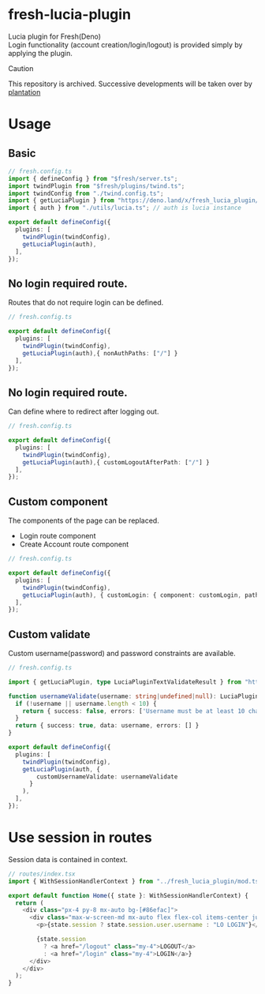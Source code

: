 # fresh-lucia-plugin

Lucia plugin for Fresh(Deno)  
Login functionality (account creation/login/logout) is provided simply by applying the plugin.

> [!CAUTION]
> This repository is archived.
> Successive developments will be taken over by [plantation](https://github.com/Octo8080X/plantation)

# Usage

## Basic

```ts
// fresh.config.ts
import { defineConfig } from "$fresh/server.ts";
import twindPlugin from "$fresh/plugins/twind.ts";
import twindConfig from "./twind.config.ts";
import { getLuciaPlugin } from "https://deno.land/x/fresh_lucia_plugin/mod.ts";
import { auth } from "./utils/lucia.ts"; // auth is lucia instance

export default defineConfig({
  plugins: [
    twindPlugin(twindConfig),
    getLuciaPlugin(auth),
  ],
});
```

## No login required route.

Routes that do not require login can be defined.

```ts
// fresh.config.ts

export default defineConfig({
  plugins: [
    twindPlugin(twindConfig),
    getLuciaPlugin(auth),{ nonAuthPaths: ["/"] }
  ],
});
```

## No login required route.

Can define where to redirect after logging out.

```ts
// fresh.config.ts

export default defineConfig({
  plugins: [
    twindPlugin(twindConfig),
    getLuciaPlugin(auth),{ customLogoutAfterPath: ["/"] }
  ],
});
```

## Custom component

The components of the page can be replaced.

- Login route component
- Create Account route component

```ts
// fresh.config.ts

export default defineConfig({
  plugins: [
    twindPlugin(twindConfig),
    getLuciaPlugin(auth), { customLogin: { component: customLogin, path: "/login" }}
  ],
});
```

## Custom validate

Custom username(password) and password constraints are available.

```ts
// fresh.config.ts

import { getLuciaPlugin, type LuciaPluginTextValidateResult } from "https://deno.land/x/fresh_lucia_plugin@0.0.2/mod.ts";

function usernameValidate(username: string|undefined|null): LuciaPluginTextValidateResult {
  if (!username || username.length < 10) {
    return { success: false, errors: ['Username must be at least 10 characters'] };
  }
  return { success: true, data: username, errors: [] }
}

export default defineConfig({
  plugins: [
    twindPlugin(twindConfig),
    getLuciaPlugin(auth, {
        customUsernameValidate: usernameValidate
      }
    ),
  ],
});
```

# Use session in routes

Session data is contained in context.

```ts
// routes/index.tsx
import { WithSessionHandlerContext } from "../fresh_lucia_plugin/mod.ts";

export default function Home({ state }: WithSessionHandlerContext) {
  return (
    <div class="px-4 py-8 mx-auto bg-[#86efac]">
      <div class="max-w-screen-md mx-auto flex flex-col items-center justify-center">
        <p>{state.session ? state.session.user.username : "LO LOGIN"}</p>

        {state.session
          ? <a href="/logout" class="my-4">LOGOUT</a>
          : <a href="/login" class="my-4">LOGIN</a>}
      </div>
    </div>
  );
}

```